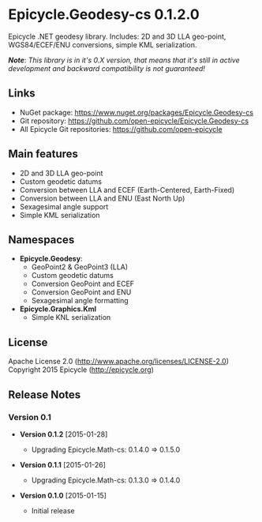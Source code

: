 # Epicycle.Geodesy-cs 0.1.2.0
Epicycle .NET geodesy library. Includes: 2D and 3D LLA geo-point, WGS84/ECEF/ENU conversions, simple KML serialization.

***Note***: *This library is in it's 0.X version, that means that it's still in active development and backward compatibility is not guaranteed!*

## Links
* NuGet package: https://www.nuget.org/packages/Epicycle.Geodesy-cs
* Git repository: https://github.com/open-epicycle/Epicycle.Geodesy-cs
* All Epicycle Git repositories: https://github.com/open-epicycle

## Main features
* 2D and 3D LLA geo-point
* Custom geodetic datums
* Conversion between LLA and ECEF (Earth-Centered, Earth-Fixed)
* Conversion between LLA and ENU (East North Up)
* Sexagesimal angle support
* Simple KML serialization

## Namespaces
* **Epicycle.Geodesy**:
  * GeoPoint2 & GeoPoint3 (LLA)
  * Custom geodetic datums
  * Conversion GeoPoint and ECEF
  * Conversion GeoPoint and ENU
  * Sexagesimal angle formatting
* **Epicycle.Graphics.Kml**
  * Simple KNL serialization

## License
Apache License 2.0 (http://www.apache.org/licenses/LICENSE-2.0)
Copyright 2015 Epicycle (http://epicycle.org)

## Release Notes
### Version 0.1 

* **Version 0.1.2** [2015-01-28]
  * Upgrading Epicycle.Math-cs: 0.1.4.0 => 0.1.5.0

* **Version 0.1.1** [2015-01-26]
  * Upgrading Epicycle.Math-cs: 0.1.3.0 => 0.1.4.0

* **Version 0.1.0** [2015-01-15]
  * Initial release
